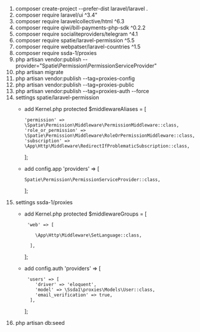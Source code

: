 1. composer create-project --prefer-dist laravel/laravel .
2. composer require laravel/ui ^3.4"
3. composer require laravelcollective/html ^6.3
4. composer require qiwi/bill-payments-php-sdk ^0.2.2
5. composer require socialiteproviders/telegram ^4.1
6. composer require spatie/laravel-permission ^5.5
7. composer require webpatser/laravel-countries ^1.5
8. composer require ssda-1/proxies
9. php artisan vendor:publish --provider="Spatie\Permission\PermissionServiceProvider"
10. php artisan migrate
11. php artisan vendor:publish --tag=proxies-config
12. php artisan vendor:publish --tag=proxies-public
13. php artisan vendor:publish --tag=proxies-auth --force
14. settings spatie/laravel-permission
    - add Kernel.php
      protected $middlewareAliases = [
  
          'permission' => \Spatie\Permission\Middleware\PermissionMiddleware::class,
          'role_or_permission' => \Spatie\Permission\Middleware\RoleOrPermissionMiddleware::class,
          'subscription' => \App\Http\Middleware\RedirectIfProblematicSubscription::class,
      
      ];
    - add config.app
      'providers' => [
     
          Spatie\Permission\PermissionServiceProvider::class,
     
      ];
15. settings ssda-1/proxies 
    - add Kernel.php
        protected $middlewareGroups = [
      
           'web' => [
  
              \App\Http\Middleware\SetLanguage::class,
  
            ],
          
        ];
    - add config.auth
        'providers' => [
       
           'users' => [
              'driver' => 'eloquent',
              'model' => \Ssda1\proxies\Models\User::class,
              'email_verification' => true,
            ],
       
        ];
16. php artisan db:seed
